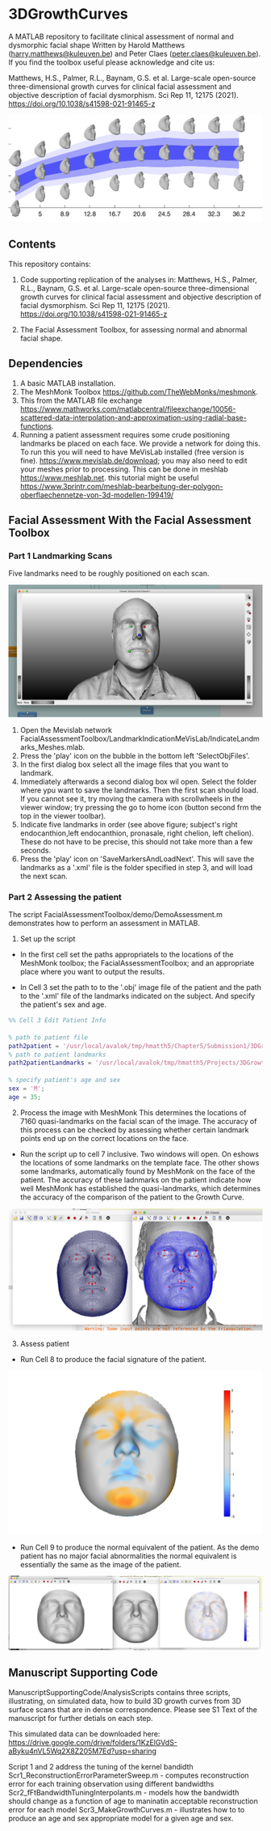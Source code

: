 # 3DGrowthCurves
A MATLAB repository to facilitate clinical assessment of normal and dysmorphic facial shape
Written by Harold Matthews (harry.matthews@kuleuven.be) and Peter Claes (peter.claes@kuleuven.be). If you find the toolbox useful please acknowledge and cite 
us:

Matthews, H.S., Palmer, R.L., Baynam, G.S. et al. Large-scale open-source three-dimensional growth curves for clinical facial assessment and objective description of facial dysmorphism. Sci Rep 11, 12175 (2021). https://doi.org/10.1038/s41598-021-91465-z

![alt text](https://github.com/harrymatthews50/3DGrowthCurves/blob/master/img/3DGrowthCurves.png)

## Contents
This repository contains:
1) Code supporting replication of the analyses in:
Matthews, H.S., Palmer, R.L., Baynam, G.S. et al. Large-scale open-source three-dimensional growth curves for clinical facial assessment and objective description of facial dysmorphism. Sci Rep 11, 12175 (2021). https://doi.org/10.1038/s41598-021-91465-z

4) The Facial Assessment Toolbox, for assessing normal and abnormal facial shape.

## Dependencies
1) A basic MATLAB installation.
2) The MeshMonk Toolbox https://github.com/TheWebMonks/meshmonk.
3) This from the MATLAB file exchange  https://www.mathworks.com/matlabcentral/fileexchange/10056-scattered-data-interpolation-and-approximation-using-radial-base-functions.
4) Running a patient assessment requires some crude positioning landmarks be placed on each face. We provide a network for doing this. To run this you will need to have MeVisLab installed (free version is fine). https://www.mevislab.de/download; you may also need to edit your meshes prior to processing. This can be done in meshlab https://www.meshlab.net. this tutorial might be useful https://www.3printr.com/meshlab-bearbeitung-der-polygon-oberflaechennetze-von-3d-modellen-199419/

## Facial Assessment With the Facial Assessment Toolbox
### Part 1 Landmarking Scans
Five landmarks need to be roughly positioned on each scan. 

![alt text](https://github.com/harrymatthews50/3DGrowthCurves/blob/master/img/Landmarks.png)

1. Open the Mevislab network FacialAssessmentToolbox/LandmarkIndicationMeVisLab/IndicateLandmarks_Meshes.mlab.
2.  Press the 'play' icon on the bubble in the bottom left 'SelectObjFiles'.
3. In the first dialog box select all the image files that you want to landmark.
4. Immediately afterwards a second dialog box wil open. Select the folder where ypu want to save the landmarks. Then the first scan should load. If you cannot see it, try moving the camera with scrollwheels in the viewer window; try pressing the go to home icon (button second frm the top in the viewer toolbar).
5. Indicate five landmarks in order (see above figure; subject's right endocanthion,left endocanthion, pronasale, right chelion, left chelion). These do not have to be precise, this should not take more than a few seconds. 
6. Press the 'play' icon on 'SaveMarkersAndLoadNext'. This will save the landmarks as a '.xml' file is the folder specified in step 3, and will load the next scan.

### Part 2 Assessing the patient
The script FacialAssessmentToolbox/demo/DemoAssessment.m demonstrates how to perform an assessment in MATLAB.

1. Set up the script
*  In the first cell set the paths appropriatels to the locations of the MeshMonk toolbox; the FacialAssessmentToolbox; and an appropriate place where you want to output the results.

* In Cell 3 set the path to to the '.obj' image file of the patient and the path to the '.xml' file of the landmarks indicated on the subject. And specify the patient's sex and age.

```matlab
%% Cell 3 Edit Patient Info

% path to patient file
path2patient = '/usr/local/avalok/tmp/hmatth5/Chapter5/Submission1/3DGrowthCurvesPatientAssessmenToolbox/demo/demofaces/demoFace.obj';
% path to patient landmarks
path2patientLandmarks = '/usr/local/avalok/tmp/hmatth5/Projects/3DGrowthCurves/PatientAssessmenToolbox/demo/demofaces/demoFace.xml';

% specify patient's age and sex
sex = 'M';
age = 35;
```

2. Process the image with MeshMonk
This determines the locations of 7160 quasi-landmarks on the facial scan of the image. The accuracy of this process can be checked by assessing whether certain landmark points end up on the correct locations on the face.
* Run the script up to cell 7 inclusive. Two windows will open. On eshows the locations of some landmarks on the template face. The other shows some landmarks, automatically found by MeshMonk on the face of the patient. The accuracy of these ladnmarks on the patient indicate how well MeshMonk has established the quasi-landmarks, which determines the accuracy of the comparison of the patient to the Growth Curve.

![alt text](https://github.com/harrymatthews50/3DGrowthCurves/blob/master/img/inspectCorrespondence.png)

3. Assess patient
* Run Cell 8 to produce the facial signature of the patient. 

![alt text](https://github.com/harrymatthews50/3DGrowthCurves/blob/master/img/demoFacesignature_signatureWeight=62.2219.png)


* Run Cell 9 to produce the normal equivalent of the patient. As the demo patient has no major facial abnormalities the normal equivalent is essentially the same as the image of the patient.

![alt text](https://github.com/harrymatthews50/3DGrowthCurves/blob/master/img/NormalEquivalentResults.png)



## Manuscript Supporting Code
ManuscriptSupportingCode/AnalysisScripts contains three scripts, illustrating, on simulated data, how to build 3D growth curves from 3D surface scans that are in dense correspondence. Please see S1 Text of the manuscript for further detials on each step.

This simulated data can be downloaded here: https://drive.google.com/drive/folders/1KzElGVdS-aByku4nVL5Wq2X8Z205M7Ed?usp=sharing

Script 1 and 2 address the tuning of the kernel bandidth
Scr1_ReconstructionErrorParameterSweep.m - computes reconstruction error for each training observation using different bandwidths
Scr2_fFtBandwidthTuningInterpolants.m - models how the bandwidth should change as a function of age to maninatin acceptable reconstruction error for each model
Scr3_MakeGrowthCurves.m - illustrates how to to produce an age and sex appropriate model for a given age and sex.


